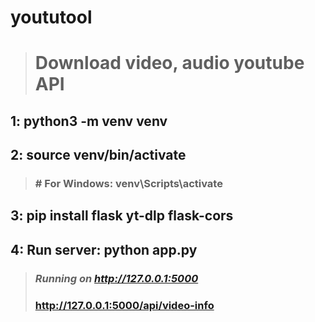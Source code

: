 # yoututool 
> # Download video, audio youtube API

## 1: python3 -m venv venv
## 2: source venv/bin/activate 
> ### # For Windows: venv\Scripts\activate
## 3: pip install flask yt-dlp flask-cors
## 4: Run server: **python app.py**
> ### *Running on http://127.0.0.1:5000*
> ### http://127.0.0.1:5000/api/video-info
